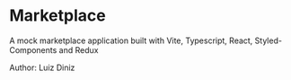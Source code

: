 # Marketplace

A mock marketplace application built with Vite, Typescript, React, Styled-Components and Redux

Author: Luiz Diniz
